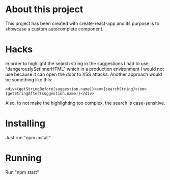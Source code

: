 # About this project

This project has been created with create-react-app and its purpose is to showcase a custom autocomplete component.

# Hacks

In order to highlight the search string in the suggestions I had to use "dangerouslySetInnerHTML" which in a production environment I would not use because it can open the door to XSS attacks. Another approach would be something like this:

`<div>{getStringBefore(suggestion.name)}<em>{searchString}</em>{getStringAfter(suggestion.name)}</div>`

Also, to not make the highlighting too complex, the search is case-sensitive.

# Installing

Just run "npm install"

# Running

Run "npm start"
